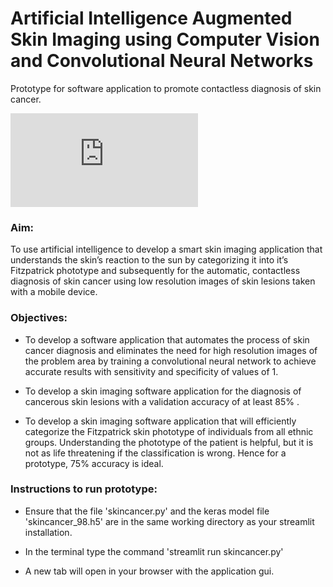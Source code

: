 # Artificial Intelligence Augmented Skin Imaging using Computer Vision and Convolutional Neural Networks
Prototype for software application to promote contactless diagnosis of skin cancer.

![](https://github.com/VinitaSilaparasetty/msc-data-science-dissertation/blob/main/dissertation_poster%20(1).pdf)

### Aim:

To use artificial intelligence to develop a smart skin imaging application that understands the skin’s reaction to the sun by categorizing it into it’s Fitzpatrick phototype and subsequently for the automatic, contactless diagnosis of skin cancer using low resolution images of skin lesions taken with a mobile device.

### Objectives:

* To develop a software application that automates the process of skin cancer diagnosis and eliminates the need for high resolution images of the problem area by training a convolutional neural network to achieve accurate results with sensitivity and specificity of values of 1.

* To develop a skin imaging software application for the diagnosis of cancerous skin lesions with a validation accuracy of at least 85\% .

* To develop a skin imaging software application that will efficiently categorize the Fitzpatrick skin phototype of individuals from all ethnic groups. Understanding the phototype of the patient is helpful, but it is not as life threatening if the classification is wrong. Hence for a prototype, 75\% accuracy is ideal.

### Instructions to run prototype: 

* Ensure that the file 'skincancer.py' and the keras model file 'skincancer_98.h5' are in the same working directory as your streamlit installation.

* In the terminal type the command 'streamlit run skincancer.py'

* A new tab will open in your browser with the application gui.

